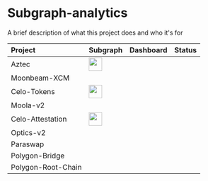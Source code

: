 # Subgraph-analytics

A brief description of what this project does and who it's for

|        Project     | Subgraph     |       Dashboard          |  Status   |
| :----------------- | :----------- | :------------------------|:--------  |
|         Aztec      |<img src="images/favicon.ico" width="30" height="30">            |                          |           |
|     Moonbeam-XCM   |              |                          |           |
|     Celo-Tokens    |<img src="images/celo_icon.ico" width="30" height="30">              |                          |           |
|      Moola-v2      |              |                          |           |
|   Celo-Attestation |<img src="images/celo_icon.ico" width="30" height="30">              |                          |           |
|      Optics-v2     |              |                          |           |
|       Paraswap     |              |                          |           |
|    Polygon-Bridge  |              |                          |           |
| Polygon-Root-Chain |              |                          |           |
